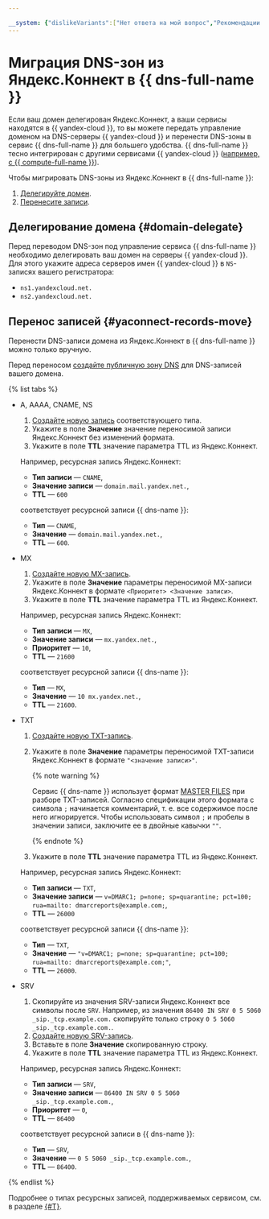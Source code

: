 ```yaml
---

__system: {"dislikeVariants":["Нет ответа на мой вопрос","Рекомендации не помогли","Содержание не соответсвует заголовку","Другое"]}
---
```

# Миграция DNS-зон из Яндекс.Коннект в {{ dns-full-name }}

Если ваш домен делегирован Яндекс.Коннект, а ваши сервисы находятся в {{ yandex-cloud }}, то вы можете передать управление доменом на DNS-серверы {{ yandex-cloud }} и перенести DNS-зоны в сервис {{ dns-full-name }} для большего удобства. {{ dns-full-name }} тесно интегрирован с другими сервисами {{ yandex-cloud }} ([например, с {{ compute-full-name }}](../concepts/compute-integration.md)).

Чтобы мигрировать DNS-зоны из Яндекс.Коннект в {{ dns-full-name }}:
1. [Делегируйте домен](#domain-delegate).
1. [Перенесите записи](#yaconnect-records-move).

## Делегирование домена {#domain-delegate}

Перед переводом DNS-зон под управление сервиса {{ dns-full-name }} необходимо делегировать ваш домен на серверы {{ yandex-cloud }}. Для этого укажите адреса серверов имен {{ yandex-cloud }} в `NS`-записях вашего регистратора:

* `ns1.yandexcloud.net.`
* `ns2.yandexcloud.net.`

## Перенос записей {#yaconnect-records-move}

Перенести DNS-записи домена из Яндекс.Коннект в {{ dns-full-name }} можно только вручную.

Перед переносом [создайте публичную зону DNS](../operations/zone-create-public.md) для DNS-записей вашего домена.

{% list tabs %}

- A, AAAA, CNAME, NS

  1. [Создайте новую запись](../operations/resource-record-create.md) соответствующего типа.
  1. Укажите в поле **Значение** значение переносимой записи Яндекс.Коннект без изменений формата.
  1. Укажите в поле **TTL**  значение параметра TTL из Яндекс.Коннект.

  Например, ресурсная запись Яндекс.Коннект:
    - **Тип записи** — `CNAME`, 
    - **Значение записи** — `domain.mail.yandex.net.`, 
    - **TTL** — `600`

  соответствует ресурсной записи {{ dns-name }}:
    - **Тип** — `CNAME`,
    - **Значение** — `domain.mail.yandex.net.`,
    - **TTL** — `600`.

- MX

  1. [Создайте новую MX-запись](../operations/resource-record-create.md).
  1. Укажите в поле **Значение** параметры переносимой MX-записи Яндекс.Коннект в формате `<Приоритет> <Значение записи>`.
  1. Укажите в поле **TTL**  значение параметра TTL из Яндекс.Коннект.

  Например, ресурсная запись Яндекс.Коннект:
    - **Тип записи** — `MX`,
    - **Значение записи** — `mx.yandex.net.`,
    - **Приоритет** — `10`,
    - **TTL** — `21600`

  соответствует ресурсной записи {{ dns-name }}:
    - **Тип** — `MX`,
    - **Значение** — `10 mx.yandex.net.`,
    - **TTL** — `21600`.

- TXT
  
  1. [Создайте новую TXT-запись](../operations/resource-record-create.md).
  1. Укажите в поле **Значение** параметры переносимой TXT-записи Яндекс.Коннект в формате `"<значение записи>"`.

      {% note warning %}

      Сервис {{ dns-name }} использует формат [MASTER FILES](https://www.ietf.org/rfc/rfc1035.html#section-5) при разборе TXT-записей. Согласно спецификации этого формата с символа `;` начинается комментарий, т. е. все содержимое после него игнорируется. Чтобы использовать символ `;` и пробелы в значении записи, заключите ее в двойные кавычки `""`.

      {% endnote %}

  1. Укажите в поле **TTL**  значение параметра TTL из Яндекс.Коннект.

  Например, ресурсная запись Яндекс.Коннект:
    - **Тип записи** — `TXT`,
    - **Значение записи** — `v=DMARC1; p=none; sp=quarantine; pct=100; rua=mailto: dmarcreports@example.com;`,
    - **TTL** — `26000`

  соответствует ресурсной записи {{ dns-name }}:
    - **Тип** — `TXT`,
    - **Значение** — `"v=DMARC1; p=none; sp=quarantine; pct=100; rua=mailto: dmarcreports@example.com;"`,
    - **TTL** — `26000`.

- SRV

  1. Скопируйте из значения SRV-записи Яндекс.Коннект все символы после `SRV`. Например, из значения `86400 IN SRV 0 5 5060 _sip._tcp.example.com.` скопируйте только строку `0 5 5060 _sip._tcp.example.com.`.
  1. [Создайте новую SRV-запись](../operations/resource-record-create.md).
  1. Вставьте в поле **Значение** скопированную строку.
  1. Укажите в поле **TTL**  значение параметра TTL из Яндекс.Коннект.

  Например, ресурсная запись Яндекс.Коннект:
    - **Тип записи** — `SRV`,
    - **Значение записи** — `86400 IN SRV 0 5 5060 _sip._tcp.example.com.`,
    - **Приоритет** — `0`,
    - **TTL** — `86400`

  соответствует ресурсной записи в {{ dns-name }}:
    - **Тип** — `SRV`,
    - **Значение** — `0 5 5060 _sip._tcp.example.com.`,
    - **TTL** — `86400`.

{% endlist %}

Подробнее о типах ресурсных записей, поддерживаемых сервисом, см. в разделе [{#T}](../concepts/resource-record.md).
